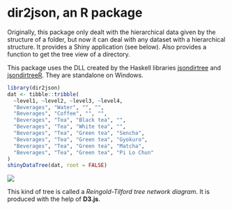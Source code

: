 # dir2json, an R package

Originally, this package only dealt with the hierarchical data given by 
the structure of a folder, but now it can deal with any dataset with a 
hierarchical structure. 
It provides a Shiny application (see below). 
Also provides a function to get the tree view of a directory.

This package uses the DLL created by the Haskell libraries [jsondirtree](https://github.com/stla/jsondirtree) and [jsondirtreeR](https://github.com/stla/jsondirtreeR). They are standalone on 
Windows.

```r
library(dir2json)
dat <- tibble::tribble(
  ~level1, ~level2, ~level3, ~level4, 
  "Beverages", "Water", "", "", 
  "Beverages", "Coffee", "", "", 
  "Beverages", "Tea", "Black tea", "", 
  "Beverages", "Tea", "White tea", "", 
  "Beverages", "Tea", "Green tea", "Sencha", 
  "Beverages", "Tea", "Green tea", "Gyokuro", 
  "Beverages", "Tea", "Green tea", "Matcha", 
  "Beverages", "Tea", "Green tea", "Pi Lo Chun"
)
shinyDataTree(dat, root = FALSE)
```

![](https://raw.githubusercontent.com/stla/dir2json/master/inst/images/shinyDataTree.gif)

This kind of tree is called a *Reingold-Tilford tree network diagram*. It 
is produced with the help of **D3.js**.
